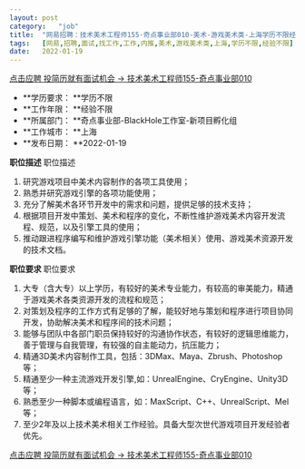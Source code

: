 ```yaml
---
layout:	post
category:	"job"
title:	"网易招聘：技术美术工程师155-奇点事业部010-美术-游戏美术类-上海学历不限经验不限"
tags:	[网易,招聘,面试,找工作,工作,内推,美术,游戏美术类,上海,学历不限,经验不限]
date:	2022-01-19
---
```


[点击应聘 投简历就有面试机会 -> 技术美术工程师155-奇点事业部010](http://mobile.bole.netease.com/bole/boleDetail?id=37496&employeeId=346f03c3cda5f04c&key=all)



- **学历要求： **学历不限
- **工作年限： **经验不限
- **所属部门： **奇点事业部-BlackHole工作室-新项目孵化组
- **工作城市： **上海
- **发布日期： **2022-01-19



**职位描述**
职位描述
1. 研究游戏项目中美术内容制作的各项工具使用；
2. 熟悉并研究游戏引擎的各项功能使用；
3. 充分了解美术各环节开发中的需求和问题，提供足够的技术支持；
4. 根据项目开发中策划、美术和程序的变化，不断性维护游戏美术内容开发流程、规范，以及引擎工具的使用；
5. 推动跟进程序编写和维护游戏引擎功能（美术相关）使用、游戏美术资源开发的技术文档。



**职位要求**
职位要求
1. 大专（含大专）以上学历，有较好的美术专业能力，有较高的审美能力，精通于游戏美术各类资源开发的流程和规范；
2. 对策划及程序的工作方式有足够的了解，能较好地与策划和程序进行项目协同开发，协助解决美术和程序间的技术问题；
3. 能够与团队中各部门职员保持较好的沟通协作状态，有较好的逻辑思维能力，善于管理与自我管理，有较强的自主能动力，抗压能力；
4. 精通3D美术内容制作工具，包括：3DMax、Maya、Zbrush、Photoshop等；
5. 精通至少一种主流游戏开发引擎,如：UnrealEngine、CryEngine、Unity3D等；
6. 熟悉至少一种脚本或编程语言，如：MaxScript、C++、UnrealScript、Mel等；
7. 至少2年及以上技术美术相关工作经验。具备大型次世代游戏项目开发经验者优先。



[点击应聘 投简历就有面试机会 -> 技术美术工程师155-奇点事业部010](http://mobile.bole.netease.com/bole/boleDetail?id=37496&employeeId=346f03c3cda5f04c&key=all)